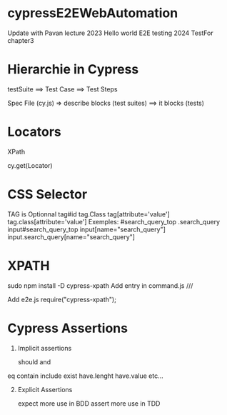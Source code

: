 # cypressE2EWebAutomation

Update with Pavan lecture 2023
Hello world E2E testing 2024
TestFor chapter3

# Hierarchie in Cypress

testSuite ==> Test Case ==> Test Steps

Spec File (cy.js) => describe blocks (test suites) ==> it blocks (tests)

# Locators

XPath

cy.get(Locator)

# CSS Selector

TAG is Optionnal
tag#id
tag.Class
tag[attribute='value']
tag.class[attribute='value']
Exemples:
#search_query_top
.search_query
input#search_query_top
input[name="search_query"]
input.search_query[name="search_query"]

# XPATH

sudo npm install -D cypress-xpath
Add entry in command.js
/// <reference types="cypress-xpath" />

Add e2e.js
require("cypress-xpath");

# Cypress Assertions

1. Implicit assertions

   should
   and

eq
contain
include
exist
have.lenght
have.value
etc...

2. Explicit Assertions

   expect more use in BDD
   assert more use in TDD
